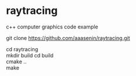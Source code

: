 # raytracing
c++ computer graphics code example

git clone https://github.com/aaasenin/raytracing.git

cd raytracing\
mkdir build
cd build\
cmake ..\
make

